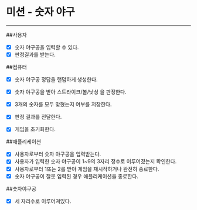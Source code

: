 # 미션 - 숫자 야구

---
##사용자
- [x] 숫자 야구공을 입력할 수 있다.
- [x] 판정결과를 받는다.

##컴퓨터
- [x] 숫자 야구공 정답을 랜덤하게 생성한다.
- [x] 숫자 야구공을 받아 스트라이크/볼/낫싱 을 판정한다.
- [x] 3개의 숫자를 모두 맞혔는지 여부를 저장한다.
- [x] 판정 결과를 전달한다.
- [x] 게임을 초기화한다.


##애플리케이션
- [x] 사용자로부터 숫자 야구공을 입력받는다.
- [x] 사용자가 입력한 숫자 야구공이 1~9의 3자리 정수로 이루어졌는지 확인한다.
- [x] 사용자로부터 1또는 2를 받아 게임을 재시작하거나 완전히 종료한다.
- [x] 숫자 야구공이 잘못 입력된 경우 애플리케이션을 종료한다.

##숫자야구공
- [x] 세 자리수로 이루어져있다.
